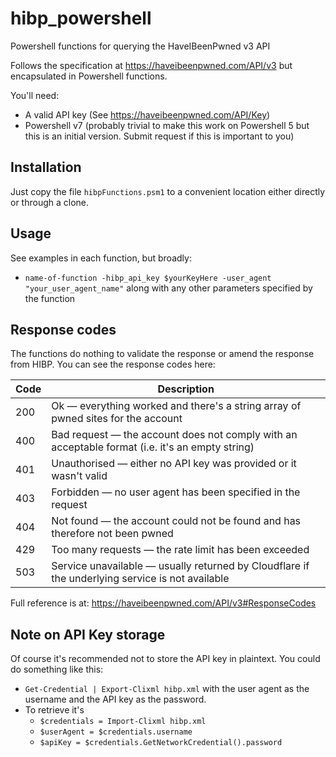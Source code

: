 # hibp_powershell
Powershell functions for querying the HaveIBeenPwned v3 API

Follows the specification at https://haveibeenpwned.com/API/v3 but encapsulated in Powershell functions.

You'll need:

- A valid API key (See https://haveibeenpwned.com/API/Key)
- Powershell v7 (probably trivial to make this work on Powershell 5 but this is an initial version. Submit request if this is important to you)

## Installation

Just copy the file `hibpFunctions.psm1` to a convenient location either directly or through a clone.

## Usage

See examples in each function, but broadly:

-   `name-of-function -hibp_api_key $yourKeyHere -user_agent "your_user_agent_name"` along with any other parameters specified by the function

## Response codes

The functions do nothing to validate the response or amend the response from HIBP. You can see the response codes here:


| Code |	Description |
| --- | ---- |
| 200 |	Ok — everything worked and there's a string array of pwned sites for the account |
| 400 |	Bad request — the account does not comply with an acceptable format (i.e. it's an empty string) |
| 401 |	Unauthorised — either no API key was provided or it wasn't valid |
| 403 |	Forbidden — no user agent has been specified in the request |
| 404 |	Not found — the account could not be found and has therefore not been pwned |
| 429 |	Too many requests — the rate limit has been exceeded |
| 503 |	Service unavailable — usually returned by Cloudflare if the underlying service is not available  |


Full reference is at: https://haveibeenpwned.com/API/v3#ResponseCodes

## Note on API Key storage

Of course it's recommended not to store the API key in plaintext. You could do something like this:
- `Get-Credential | Export-Clixml hibp.xml` with the user agent as the username and the API key as the password.
- To retrieve it's
  - `$credentials = Import-Clixml hibp.xml`
  - `$userAgent = $credentials.username`
  - `$apiKey = $credentials.GetNetworkCredential().password`
